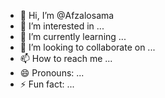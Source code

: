 - 👋 Hi, I’m @Afzalosama
- 👀 I’m interested in ...
- 🌱 I’m currently learning ...
- 💞️ I’m looking to collaborate on ...
- 📫 How to reach me ...
- 😄 Pronouns: ...
- ⚡ Fun fact: ...

<!---
Afzalosama/Afzalosama is a ✨ special ✨ repository because its `README.md` (this file) appears on your GitHub profile.
You can click the Preview link to take a look at your changes.
--->
